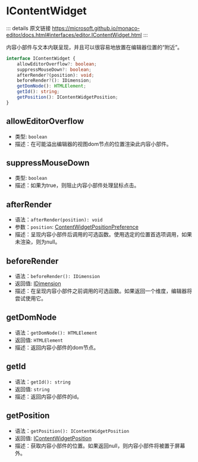 # IContentWidget

<backTop />
        
::: details 原文链接
https://microsoft.github.io/monaco-editor/docs.html#interfaces/editor.IContentWidget.html
:::

内容小部件与文本内联呈现，并且可以很容易地放置在编辑器位置的“附近”。

```ts
interface IContentWidget {
    allowEditorOverflow?: boolean;
    suppressMouseDown?: boolean;
    afterRender?(position): void;
    beforeRender?(): IDimension;
    getDomNode(): HTMLElement;
    getId(): string;
    getPosition(): IContentWidgetPosition;
}
```

## allowEditorOverflow
- 类型: `boolean`
- 描述：在可能溢出编辑器的视图dom节点的位置渲染此内容小部件。


## suppressMouseDown
- 类型: `boolean`
- 描述：如果为true，则阻止内容小部件处理鼠标点击。


## afterRender
- 语法：`afterRender(position): void`
- 参数：`position`: [ContentWidgetPositionPreference](/api/editor/ContentWidgetPositionPreference.md)
- 描述：呈现内容小部件后调用的可选函数。使用选定的位置首选项调用，如果未渲染，则为null。


## beforeRender
- 语法：`beforeRender(): IDimension`
- 返回值: [IDimension](/api/editor/IDimension.md)
- 描述：在呈现内容小部件之前调用的可选函数。如果返回一个维度，编辑器将尝试使用它。


## getDomNode
- 语法：`getDomNode(): HTMLElement`
- 返回值: `HTMLElement`
- 描述：返回内容小部件的dom节点。


## getId
- 语法：`getId(): string`
- 返回值: `string`
- 描述：返回内容小部件的id。



## getPosition
- 语法：`getPosition(): IContentWidgetPosition`
- 返回值: [IContentWidgetPosition](/api/editor/IContentWidgetPosition.md)
- 描述：获取内容小部件的位置。如果返回null，则内容小部件将被置于屏幕外。

